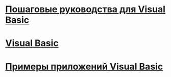 # [Пошаговые руководства для Visual Basic](walkthroughs.md)
# [Visual Basic](index.md)
# [Примеры приложений Visual Basic](sample-applications.md)
